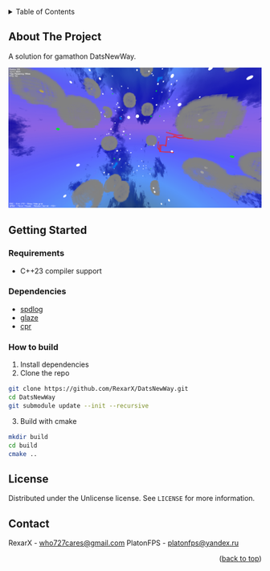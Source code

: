 <a name="readme-top"></a>

<details>
  <summary>Table of Contents</summary>
  <ol>
    <li>
      <a href="#about-the-project">About The Project</a>
    </li>
    <li>
      <a href="#getting-started">Getting Started</a>
      <ul>
        <li><a href="#requirements">Requirements</a></li>
        <li><a href="#how-to-build">How to build</a></li>
      </ul>
    </li>
    <li><a href="#license">License</a></li>
    <li><a href="#contact">Contact</a></li>
  </ol>
</details>

## About The Project

A solution for gamathon DatsNewWay.

![screenshot](Images/Snake3D_gQBbOmI1Bz.png)

## Getting Started

### Requirements

* C++23 compiler support

### Dependencies

* [spdlog](https://github.com/gabime/spdlog)
* [glaze](https://github.com/stephenberry/glaze)
* [cpr](https://github.com/libcpr/cpr)

### How to build

1. Install dependencies
2. Clone the repo

```sh
git clone https://github.com/RexarX/DatsNewWay.git
cd DatsNewWay
git submodule update --init --recursive
```

3. Build with cmake

```sh
mkdir build
cd build
cmake ..
```

## License

Distributed under the Unlicense license. See `LICENSE` for more information.

## Contact

RexarX - who727cares@gmail.com
PlatonFPS - platonfps@yandex.ru

<p align="right">(<a href="#readme-top">back to top</a>)</p>
